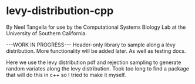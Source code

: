 # levy-distribution-cpp

By Neel Tangella for use by the Computational Systems Biology Lab at the University of Southern California. 

---WORK IN PROGRESS---
Header-only library to sample along a lévy distribution. More functionality will be added later. As well as testing docs.

Here we use the levy distribution pdf and rejection sampling to generate
random variates along the levy distribution. Took too long to find a package
that will do this in c++ so I tried to make it myself.

